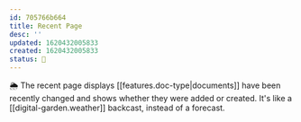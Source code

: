 ```yaml
---
id: 705766b664
title: Recent Page
desc: ''
updated: 1620432005833
created: 1620432005833
status: 🌱
---
```


🌦 The recent page displays [[features.doc-type|documents]] have been recently changed and shows whether they were added or created. It's like a [[digital-garden.weather]] backcast, instead of a forecast.
